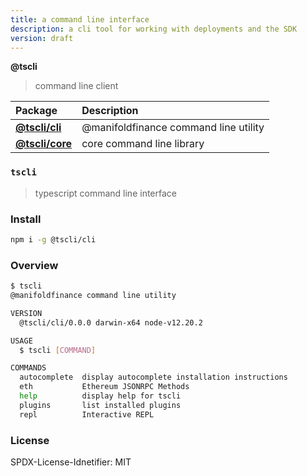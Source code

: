 ```yaml
---
title: a command line interface
description: a cli tool for working with deployments and the SDK
version: draft
---
```


<!-- START pkgtoc, keep to allow update -->

**@tscli**

> command line client

| Package                           | Description                           |
| :-------------------------------- | :------------------------------------ |
| **[@tscli/cli](packages/cli/)**   | @manifoldfinance command line utility |
| **[@tscli/core](packages/core/)** | core command line library             |

<!-- END pkgtoc, keep to allow update -->


### `tscli`

> typescript command line interface

### Install

```bash
npm i -g @tscli/cli
```

### Overview
```bash
$ tscli
@manifoldfinance command line utility

VERSION
  @tscli/cli/0.0.0 darwin-x64 node-v12.20.2

USAGE
  $ tscli [COMMAND]

COMMANDS
  autocomplete  display autocomplete installation instructions
  eth           Ethereum JSONRPC Methods
  help          display help for tscli
  plugins       list installed plugins
  repl          Interactive REPL
```

### License

SPDX-License-Idnetifier: MIT
